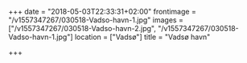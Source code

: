 +++
date = "2018-05-03T22:33:31+02:00"
frontimage = "/v1557347267/030518-Vadso-havn-1.jpg"
images = ["/v1557347267/030518-Vadso-havn-2.jpg", "/v1557347267/030518-Vadso-havn-1.jpg"]
location = ["Vadsø"]
title = "Vadsø havn"
 
+++
